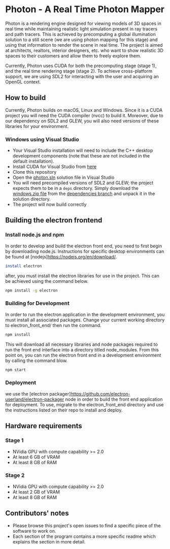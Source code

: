 # Photon - A Real Time Photon Mapper

Photon is a rendering engine designed for viewing models of 3D spaces in real time while maintaining realistic light simulation present in ray tracers and path tracers. This is achieved by precomputing a global illumination solution to a still scene (we are using photon mapping for this stage) and using that information to render the scene in real time. The project is aimed at architects, realtors, interior designers, etc. who want to show realistic 3D spaces to their customers and allow them to freely explore them.

Currently, Photon uses CUDA for both the precomputing stage (stage 1), and the real time rendering stage (stage 2). To achieve cross-platform support, we are using SDL2 for interacting with the user and acquiring an OpenGL context.

## How to build

Currently, Photon builds on macOS, Linux and Windows. Since it is a CUDA project you will need the CUDA compiler (nvcc) to build it. Moreover, due to our dependency on SDL2 and GLEW, you will also need versions of these libraries for your environment.

### Windows using Visual Studio

* Your Visual Studio installation will need to include the C++ desktop development components (note that these are not included in the default installation).
* Install CUDA for Visual Studio from [here](https://developer.nvidia.com/cuda-downloads?target_os=Windows&target_arch=x86_64)
* Clone this repository
* Open the [photon.sln](/photon.sln) solution file in Visual Studio
* You will need precompiled versions of SDL2 and GLEW; the project expects them to be in a `deps` directory. Simply download the [windows.zip file](https://github.com/mwisniewski0/Real-Time-Photon-Mapper/blob/deps/windows.zip) from the [dependencies branch](https://github.com/mwisniewski0/Real-Time-Photon-Mapper/tree/deps) and unpack it in the solution directory.
* The project will now build correctly

## Building the electron frontend

### Install node.js and npm

In order to develop and build the electron front end, you need to first begin by downloading node.js. Instructions for specific desktop environments can be found at [nodejs]https://nodejs.org/en/download/.

```bash
install electron
```
after, you must install the electron libraries for use in the project. This can be achieved using the command below.

```bash
npm install -g electron
```

### Building for Development
In order to run the electron application in the development environment, you must install all associated packages. Change your current working directory to electron_front_end/ then run the command.

```bash
npm install
```

This will download all necessary libraries and node packages required to run the front end interface into a directory titled node_modules. From this point on, you can run the electron front end in a development environment by calling the command blow.

```bash
npm start
```

### Deployment
we use the [electron packager]https://github.com/electron-userland/electron-packager node in order to build the front end application for deployment. To use, migrate to the electron_front_end directory and use the instructions listed on their repo to install and deploy.

## Hardware requirements

### Stage 1

* NVidia GPU with compute capability >= 2.0
* At least 6 GB of VRAM
* At least 8 GB of RAM

### Stage 2

* NVidia GPU with compute capability >= 2.0
* At least 2 GB of VRAM
* At least 8 GB of RAM

## Contributors' notes

* Please browse this project's open issues to find a specific piece of the software to work on.
* Each section of the program contains a more specific readme which explains the section in more detail.
